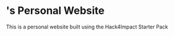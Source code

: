# <Kailuan Liu>'s Personal Website 
This is a personal website built using the Hack4Impact Starter Pack 